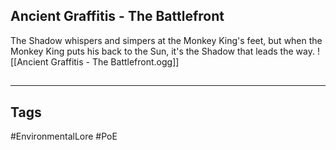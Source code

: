 ## Ancient Graffitis - The Battlefront
The Shadow whispers and simpers at the Monkey King's feet, but when the Monkey King puts his back to the Sun, it's the Shadow that leads the way.
![[Ancient Graffitis - The Battlefront.ogg]]

##
---
## Tags
#EnvironmentalLore
#PoE 